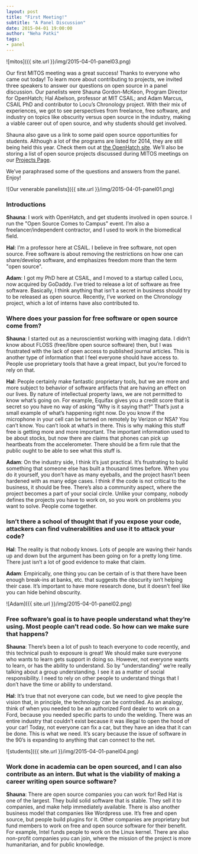 ```yaml
---
layout: post
title: "First Meeting!"
subtitle: "A Panel Discussion"
date: 2015-04-01 19:00:00
author: "Neha Patki"
tags:
- panel
---
```

![mitos]({{ site.url }}/img/2015-04-01-panel03.png)

<p>
Our first MITOS meeting was a great success! Thanks to everyone who came out
today! To learn more about contributing to projects, we invited three speakers
to answer our questions on open source in a panel discussion. Our panelists were
Shauna Gordon-McKeon, Program Director for OpenHatch; Hal Abelson, professor at
MIT CSAIL; and Adam Marcus, CSAIL PhD and contributor to Locu’s Chronology
project. With their mix of experiences, we got to see perspectives from
freelance, free software, and industry on topics like obscurity versus open
source in the industry, making a viable career out of open source, and why
students should get involved.
</p>

<p>
Shauna also gave us a link to some paid open source opportunities for students.
Although a lot of the programs are listed for 2014, they are still being held
this year. Check them out at
<a href="https://openhatch.org/wiki/Opportunities">the OpenHatch site</a>.
We’ll also be storing a list of open source projects discussed during MITOS
meetings on our <a href="{{ site.baseurl }}/projects/">Projects Page</a>.
</p>

<p>
We’ve paraphrased some of the questions and answers from the panel. Enjoy!
</p>

![Our venerable panelists]({{ site.url }}/img/2015-04-01-panel01.png)

<h3>Introductions</h3>
<div>
<p>
<b>Shauna</b>: I work with OpenHatch, and get students involved in open source.
I run the "Open Source Comes to Campus" event. I’m also a
freelancer/independent contractor, and I used to work in the biomedical field.
</p>
<p>
<b>Hal</b>: I’m a professor here at CSAIL. I believe in free software, not open
source. Free software is about removing the restrictions on how one can
share/develop software, and emphasizes freedom more than the term "open
source".
</p>
<p>
<b>Adam</b>: I got my PhD here at CSAIL, and I moved to a startup called Locu,
now acquired by GoDaddy. I’ve tried to release a lot of software as free
software. Basically, I think anything that isn’t a secret in business should
try to be released as open source. Recently, I’ve worked on the Chronology
project, which a lot of interns have also contributed to.
</p>
</div>

<h3>Where does your passion for free software or open source come from?</h3>

<div>
<p>
<b>Shauna</b>: I started out as a neuroscientist working with imaging data. I
didn’t know about FLOSS (free/libre open source software) then, but I was
frustrated with the lack of open access to published journal articles. This is
another type of information that I feel everyone should have access to. People
use proprietary tools that have a great impact, but you’re forced to rely on
that.
</p>

<p>
<b>Hal</b>: People certainly make fantastic proprietary tools, but we are more
and more subject to behavior of software artifacts that are having an effect on
our lives. By nature of intellectual property laws, we are not permitted to
know what’s going on. For example, Equifax gives you a credit score that is
secret so you have no way of asking “Why is it saying that?” That’s just a
small example of what’s happening right now. Do you know if the microphone in
your cell can be turned on remotely by Verizon or NSA? You can’t know. You
can’t look at what’s in there. This is why making this stuff free is getting
more and more important. The important information used to be about stocks, but
now there are claims that phones can pick up heartbeats from the accelerometer.
There should be a firm rule that the public ought to be able to see what this
stuff is.
</p>

<p>
<b>Adam</b>: On the industry side, I think it’s just practical. It’s
frustrating to build something that someone else has built a thousand times
before. When you do it yourself, you don’t have as many eyeballs, and the
project hasn’t been hardened with as many edge cases. I think if the code is
not critical to the business, it should be free. There’s also a community
aspect, where the project becomes a part of your social circle. Unlike your
company, nobody defines the projects you have to work on, so you work on
problems you want to solve. People come together.
</p>
</div>

<h3> Isn’t there a school of thought that if you expose your code, attackers
can find vulnerabilities and use it to attack your code? </h3>
<div>
<p>
<b>Hal</b>: The reality is that nobody knows. Lots of people are waving their
hands up and down but the argument has been going on for a pretty long time.
There just isn’t a lot of good evidence to make that claim.
</p>

<p>
<b>Adam</b>: Empirically, one thing you can be certain of is that there have
been enough break-ins at banks, etc. that suggests the obscurity isn’t helping
their case. It’s important to have more research done, but it doesn’t feel like
you can hide behind obscurity.
</p>
</div>

![Adam]({{ site.url }}/img/2015-04-01-panel02.png)

<h3> Free software’s goal is to have people understand what they’re using.
Most people can’t read code. So how can we make sure that happens? </h3>

<div>
<p>
<b>Shauna</b>: There’s been a lot of push to teach everyone to code recently,
and this technical push to exposure is great! We should make sure everyone who
wants to learn gets support in doing so. However, not everyone wants to learn,
or has the ability to understand. So by “understanding” we’re really talking
about a group understanding. I see it as a matter of social responsibility. I
need to rely on other people to understand things that I don’t have the time or
ability to understand.
</p>

<p>
<b>Hal</b>: It’s true that not everyone can code, but we need to give people
the vision that, in principle, the technology can be controlled. As an analogy,
think of when you needed to be an authorized Ford dealer to work on a Ford,
because you needed specific parts to undo the welding. There was an entire
industry that couldn’t exist because it was illegal to open the hood of your
car! Today, not everyone can fix a car, but they have an idea that it can be
done. This is what we need. It’s scary because the issue of software in the
90’s is expanding to anything that can connect to the net.
</p>
</div>

![students]({{ site.url }}/img/2015-04-01-panel04.png)

<h3> Work done in academia can be open sourced, and I can also contribute as an
intern. But what is the viability of making a career writing open source
software?
</h3>

<div>
<p>
<b>Shauna</b>: There are open source companies you can work for! Red Hat is one
of the largest. They build solid software that is stable. They sell it to
companies, and make help immediately available. There is also another business
model that companies like Wordpress use. It’s free and open source, but people
build plugins for it. Other companies are proprietary but fund members to work
on free and open source software for their benefit. For example, Intel funds
people to work on the Linux kernel. There are also non-profit companies you can
join, where the mission of the project is more humanitarian, and for public
knowledge.
</p>
</div>
